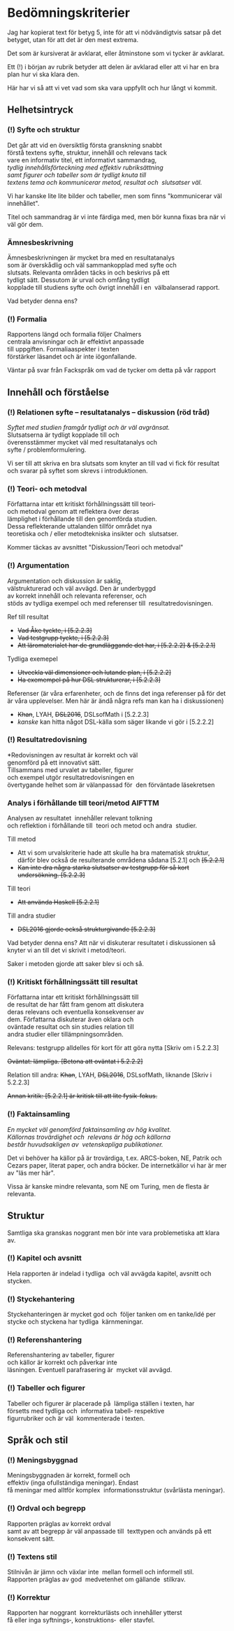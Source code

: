 
# Bedömningskriterier

Jag har kopierat text för betyg 5, inte för att vi nödvändigtvis satsar på det betyget, utan för att det är den mest extrema.

Det som är kursiverat är avklarat, eller åtminstone som vi tycker är avklarat.

Ett (!) i början av rubrik betyder att delen är avklarad eller att vi har en bra plan hur vi ska klara den.

Här har vi så att vi vet vad som ska vara uppfyllt och hur långt vi kommit.

## Helhetsintryck

### (!) Syfte och struktur

Det går att vid en översiktlig första granskning snabbt 
förstå textens syfte, struktur, innehåll och relevans tack 
vare en informativ titel, ett informativt sammandrag, 
*tydlig innehållsförteckning med effektiv rubriksättning 
samt figurer och tabeller som är tydligt knuta till 
textens tema och kommunicerar metod, resultat och 
slutsatser väl.*

Vi har kanske lite lite bilder och tabeller, men som finns "kommunicerar väl innehållet".

Titel och sammandrag är vi inte färdiga med, men bör kunna fixas bra när vi väl gör dem.

### Ämnesbeskrivning

Ämnesbeskrivningen är mycket bra med en resultatanalys 
som är överskådlig och väl sammankopplad med syfte och 
slutsats. Relevanta områden täcks in och beskrivs på ett 
tydligt sätt. Dessutom är urval och omfång tydligt 
kopplade till studiens syfte och övrigt innehåll i en 
välbalanserad rapport.

Vad betyder denna ens?

### (!) Formalia

Rapportens längd och formalia följer Chalmers 
centrala anvisningar och är effektivt anpassade 
till uppgiften. Formaliaaspekter i texten 
förstärker läsandet och är inte iögonfallande.

Väntar på svar från Fackspråk om vad de tycker om detta på vår rapport

## Innehåll och förståelse

### (!) Relationen syfte – resultatanalys – diskussion (röd tråd)

*Syftet med studien framgår tydligt och är väl avgränsat.*
Slutsatserna är tydligt kopplade till och 
överensstämmer mycket väl med resultatanalys och 
syfte / problemformulering.

Vi ser till att skriva en bra slutsats som knyter an till vad vi fick för resultat och svarar på syftet som skrevs i introduktionen.

### (!) Teori‐ och metodval

Författarna intar ett kritiskt förhållningssätt till teori‐ 
och metodval genom att reflektera över deras 
lämplighet i förhållande till den genomförda studien. 
Dessa reflekterande uttalanden tillför området nya 
teoretiska och / eller metodtekniska insikter och 
slutsatser.

Kommer täckas av avsnittet "Diskussion/Teori och metodval"

### (!) Argumentation

Argumentation och diskussion är saklig, 
välstrukturerad och väl avvägd. Den är underbyggd 
av korrekt innehåll och relevanta referenser, och 
stöds av tydliga exempel och med referenser till 
resultatredovisningen.

Ref till resultat
- ~~Vad Åke tyckte, i [5.2.2.3]~~
- ~~Vad testgrupp tyckte, i [5.2.2.3]~~
- ~~Att läromaterialet har de grundläggande det har, i [5.2.2.2] & [5.2.2.1]~~

Tydliga exemepel
- ~~Utveckla väl dimensioner och lutande plan, i [5.2.2.2]~~
- ~~Ha exemempel på hur DSL strukturerar, i [5.2.2.3]~~

Referenser (är våra erfarenheter, och de finns det inga referenser på för det är våra upplevelser. Men här är ändå några refs man kan ha i diskussionen)
- ~~Khan~~, LYAH, ~~DSL2016~~, DSLsofMath i [5.2.2.3]
- *kanske* kan hitta något DSL-källa som säger likande vi gör i [5.2.2.2]

### (!) Resultatredovisning

*Redovisningen av resultat är korrekt och väl 
genomförd på ett innovativt sätt. 
Tillsammans med urvalet av tabeller, figurer 
och exempel utgör resultatredovisningen en 
övertygande helhet som är välanpassad för 
den förväntade läsekretsen

### Analys i förhållande till teori/metod AIFTTM

Analysen av resultatet 
innehåller relevant tolkning 
och reflektion i förhållande till 
teori och metod och andra 
studier.

Till metod
- Att vi som urvalskriterie hade att skulle ha bra matematisk struktur, därför blev också de resulterande områdena sådana [5.2.1] och ~~[5.2.2.1]~~
- ~~Kan inte dra några starka slutsatser av testgrupp för så kort undersökning. [5.2.2.3]~~

Till teori
- ~~Att använda Haskell [5.2.2.1]~~

Till andra studier
- ~~DSL2016 gjorde också strukturgivande [5.2.2.3]~~




Vad betyder denna ens? 
Att när vi diskuterar resultatet i diskussionen så knyter vi an till det vi
skrivit i metod/teori.

Saker i metoden gjorde att saker blev si och så.

### (!) Kritiskt förhållningssätt till resultat

Författarna intar ett kritiskt förhållningssätt till 
de resultat de har fått fram genom att diskutera 
deras relevans och eventuella konsekvenser av 
dem. Författarna diskuterar även oklara och 
oväntade resultat och sin studies relation till 
andra studier eller tillämpningsområden.

Relevans: testgrupp alldelles för kort för att göra nytta [Skriv om i 5.2.2.3]

~~Oväntat: lämpliga. [Betona att oväntat i 5.2.2.2]~~

Relation till andra: ~~Khan~~, LYAH, ~~DSL2016~~, DSLsofMath, liknande [Skriv i 5.2.2.3]

~~Annan kritik: [5.2.2.1] är kritisk till att lite fysik-fokus.~~

### (!) Faktainsamling

*En mycket väl genomförd
faktainsamling av hög kvalitet. 
Källornas trovärdighet och 
relevans är hög och källorna 
består huvudsakligen av 
vetenskapliga publikationer.*

Det vi behöver ha källor på är trovärdiga, t.ex. ARCS-boken, NE, Patrik och
Cezars paper, literat paper, och andra böcker. De internetkällor vi har är mer
av "läs mer här".

Vissa är kanske mindre relevanta, som NE om Turing, men de flesta är relevanta.

## Struktur

Samtliga ska granskas noggrant men bör inte vara problemetiska att klara av.

### (!) Kapitel och avsnitt

Hela rapporten är indelad i tydliga 
och väl avvägda kapitel, avsnitt och
stycken.

### (!) Styckehantering

Styckehanteringen är mycket god och 
följer tanken om en tanke/idé per 
stycke och styckena har tydliga 
kärnmeningar.

### (!) Referenshantering

Referenshantering av tabeller, figurer 
och källor är korrekt och påverkar inte 
läsningen. Eventuell parafrasering är 
mycket väl avvägd.

### (!) Tabeller och figurer

Tabeller och figurer är placerade på 
lämpliga ställen i texten, har 
försetts med tydliga och 
informativa tabell‐ respektive 
figurrubriker och är väl 
kommenterade i texten.

## Språk och stil

### (!) Meningsbyggnad

Meningsbyggnaden är korrekt, formell och 
effektiv (inga ofullständiga meningar). Endast 
få meningar med alltför komplex 
informationsstruktur (svårlästa meningar).

### (!) Ordval och begrepp

Rapporten präglas av korrekt ordval 
samt av att begrepp är väl anpassade till 
texttypen och används på ett 
konsekvent sätt.

### (!) Textens stil

Stilnivån är jämn och växlar inte 
mellan formell och informell stil. 
Rapporten präglas av god 
medvetenhet om gällande 
stilkrav.

### (!) Korrektur

Rapporten har noggrant 
korrekturlästs och innehåller ytterst 
få eller inga syftnings‐, konstruktions‐ 
eller stavfel.

































